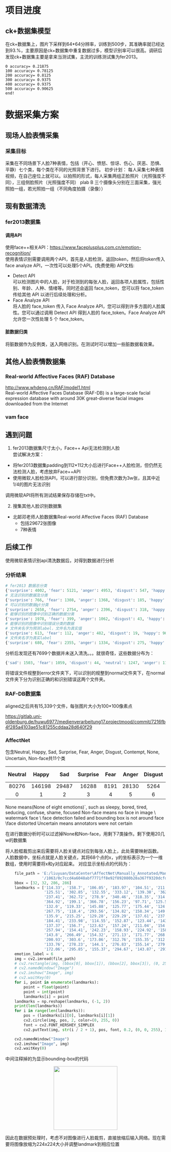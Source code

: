 # 项目进度
## ck+数据集模型
在ck+数据集上，图片下采样到64*64分辨率，训练到500步，其准确率就已经达到93.%，主要原因是ck+数据集中重复数据过多，模型识别率可以很高。调研后发现ck+数据集主要是拿来当测试集，主流的训练测试集为fer2013。

```
0 accuracy= 0.21875
100 accuracy= 0.78125
200 accuracy= 0.8125
300 accuracy= 0.9375
400 accuracy= 0.9375
500 accuracy= 0.90625
end!
```

# 数据采集方案
## 现场人脸表情采集
### 采集目标
采集在不同场景下人脸7种表情，包括（开心、愤怒、惊讶、伤心、厌恶、恐惧、平静）七个类，每个类在不同的光照背景下进行。
初步计划：
每人采集七种表情视频，在自己座位上就可以。以拍照的形式，每人采集两组正脸照片（光照强度不同），三组侧脸照片（光照强度不同）
plab B
三个摄像头分别在三面采集，强光照拍一组，若光照拍一组（不同角度拍摄（录像））

## 现有数据清洗
### fer2013数据集
#### 调用API
使用face++相关API：https://www.faceplusplus.com.cn/emotion-recognition/</br>使用表情识别需要调用两个API，首先是人脸检测，返回token，然后将token传入face analyze API，一次性可以处理5个API。(免费使用)
API文档:

- Detect API  
可以检测图片中的人脸，对于检测到的每张人脸，返回各项人脸属性，包括性别、年龄、人种、情绪等。同时还会返回 face_token，您可以将 face_token 传给其他 API 以进行后续处理和分析。
- Face Analyze API  
将人脸的 face_token 传入 Face Analyze API，您可以得到许多方面的人脸属性。您可以通过调用 Detect API 得到人脸的 face_token。Face Analyze API 允许您一次性处理 5 个 face_token。

#### 脏数据归类
将脏数据作为反例类，送入网络识别。在测试时可以增加一些脏数据看效果。

## 其他人脸表情数据集
### Real-world Affective Faces (RAF) Database
http://www.whdeng.cn/RAF/model1.html</br>
Real-world Affective Faces Database (RAF-DB) is a large-scale facial expression database with around 30K great-diverse facial images downloaded from the Internet
### vam face




## 遇到问题

1. fer2013数据集尺寸太小，Face++ Api无法检测到人脸  
尝试解决方案：  
- 将fer2013数据集padding到112*112大小后进行Face++人脸检测，但仍然无法检测人脸，考虑放弃Face++API  
- 使用微软人脸检测API，可以进行部分识别，但免费次数为3w张，且其中近1/4的图片无法识别  

调用微软API将所有测试结果保存存储在txt中。

2. 搜集其他人脸识别数据集

- 北邮邓老师人脸数据集Real-world Affective Faces (RAF) Database
    - 包括29672张图像
    - 7种表情

## 后续工作

使用微软表情识别api清洗数据后，对得到数据进行分析
### 分析结果

```python
# fer2013 数据总分类
{'surprise': 4002, 'fear': 5121, 'anger': 4953, 'disgust': 547, 'happy': 8989, 'sad': 6077, 'neutral': 6198}
# 无法识别的数据及分类
{'surprise': 766, 'fear': 1308, 'anger': 1368, 'disgust': 185, 'happy': 2500, 'sad': 2188, 'neutral': 2019}
# 可以识别的数据gt分类
{'surprise': 2658, 'fear': 2754, 'anger': 2396, 'disgust': 318, 'happy': 4410, 'sad': 2387, 'neutral': 2932}
# 能够识别的图像中识别正确的数据分类
{'surprise': 1978, 'fear': 399, 'anger': 1062, 'disgust': 43, 'happy': 4113, 'sad': 692, 'neutral':2527}
# 能够识别的图像中识别错误分类的数据
# 文件夹名字为预测label，文件名为真实值
{'surprise': 613, 'fear': 112, 'anger': 482, 'disgust': 19, 'happy': 9613, 'sad': 687, 'neutral':4079, 'contempt': 88}
# 文件夹名字为真实label
{'surprise': 680, 'fear': 2355, 'anger': 1334, 'disgust': 275, 'happy': 297, 'sad': 1695, 'neutral': 405}

```

分析后发现还有7699个数据并未送入清洗。。。就很奇怪，这些数据分布为：

```python
{'sad': 1503, 'fear': 1059, 'disgust': 44, 'neutral': 1247, 'anger': 1189, 'surprise': 578, 'happy': 2079}

```
将错误文件规整到error文件夹下，可以识别的规整到normal文件夹下，在normal文件夹下分为识别正确的和识别错误这两个文件夹。

### RAF-DB数据集
aligned之后共有15,339个文件，每张图片大小为100*100像素点



https://gitlab.uni-oldenburg.de/huwu6977/medienverarbeitung17.projectmood/commit/7216fb4f285a4103ae51c81255cddaa28d640f29

### AffectNet
包含Neutral, Happy, Sad, Surprise, Fear, Anger, Disgust, Contempt, None, Uncertain, Non-face共11个类

| Neutral | Happy  |  Sad  | Surprise | Fear | Anger | Disgust | Contempt | None  | Uncertain | Non-face |
| :-----: | :----: | :---: | :------: | :--: | :---: | :-----: | :------: | :---: | :-------: | :------: |
|  80276  | 146198 | 29487 |  16288   | 8191 | 28130 |  5264   |   5135   | 35322 |   13163   |  88895   |
|    0    |   1    |   2   |    3     |  4   |   5   |    6    |    7     |   8   |     9     |    10    |

None means(None of eight emotions)`, such as sleepy, bored, tired, seducing, confuse, shame, focused
Non-face means no face in image \ watermark face \ face detection failed and bounding box is not around face \face distorted
Uncertain means annotators were not certain

在进行数据分析时可以过滤掉None和Non-face，用剩下7类操作。剩下使用20几w的数据集

将人脸框裁剪出来后需要将人脸关键点对应到每张人脸上，此处需要映射函数。
人脸数据中，坐标点就是人脸关键点，其将68个点的x，y的坐标表示为一个一维数组，使用时需要将x和y对应起来。
对应显示坐标点的代码为：

```python
    file_path = 'E:/liuyuan/DataCenter\AffectNet\Manually_Annotated/Manually_Annotated/Manually_Annotated_Images' \
                '/1063/0c7ccd4a6048abf7771ff8e92f892080b28a367f9320dcfd3b112906.png'
    bbox = [32, 32, 286, 286]
    landmarks = ['114.33', '158.7', '106.05', '183.97', '104.51', '211.39', '111.4', '240.93', '118.76', '269.75',
                 '125.51', '302.85', '132.55', '333.12', '139.38', '362.09', '163.02', '374.81', '197.67', '376.97',
                 '237.41', '362.72', '278.9', '340.46', '318.35', '314.52', '346.59', '281.05', '360.07', '241.31',
                 '364.92', '199.1', '366.78', '156.23', '97.71', '125.56', '104.49', '114.75', '118.0', '115.59',
                 '132.0', '119.33', '145.88', '125.77', '175.44', '124.18', '203.88', '114.71', '235.3', '112.39',
                 '267.75', '118.4', '293.56', '134.82', '158.34', '149.15', '151.45', '170.74', '143.72', '192.7',
                 '135.9', '215.25', '129.28', '229.29', '137.61', '237.39', '149.55', '242.23', '167.22', '238.74',
                 '184.41', '233.98', '114.55', '152.87', '123.44', '143.85', '138.14', '144.86', '150.88', '152.03',
                 '137.37', '156.7', '123.62', '157.24', '211.04', '154.29', '224.73', '146.04', '242.69', '147.32',
                 '257.94', '154.41', '242.23', '158.93', '224.92', '158.11', '128.6', '275.11', '133.09', '267.78',
                 '143.8', '266.49', '154.32', '271.13', '171.77', '268.65', '199.37', '272.89', '228.09', '280.03',
                 '200.93', '303.6', '173.06', '312.76', '155.35', '312.93', '142.65', '309.95', '133.18', '299.42',
                 '133.76', '278.23', '144.1', '276.83', '155.14', '279.04', '172.34', '279.56', '220.6', '281.68',
                 '172.06', '295.85', '155.37', '294.67', '143.87', '291.55']
    emotion_label = 6
    img = cv2.imread(file_path)
    # cv2.rectangle(img, (bbox[0], bbox[1]), (bbox[2], bbox[3]), (0, 255, 0), 2)
    # cv2.namedWindow("Image")
    # cv2.imshow("Image", img)
    # cv2.waitKey(0)
    for i, point in enumerate(landmarks):
        point = float(point)
        point = int(point)
        landmarks[i] = point
    landmarks = np.reshape(landmarks, (-1, 2))
    print(len(landmarks))
    for i in range(len(landmarks)):
        pos = (landmarks[i][0], landmarks[i][1])
        cv2.circle(img, pos, 2, color=(0, 255, 0))
        font = cv2.FONT_HERSHEY_SIMPLEX
        cv2.putText(img, str(i / 2 + 1), pos, font, 0.2, (0, 0, 255), 1, cv2.LINE_AA)

    cv2.namedWindow("Image")
    cv2.imshow("Image", img)
    cv2.waitKey(0)
```
中间注释掉的为显示bounding-box的代码

<div align=center>    
<img src="http://p6um59a45.bkt.clouddn.com/18-11-5/92966127.jpg" width = "200" height = "200"/>
</div>

因此在数据预处理时，考虑不对图像进行人脸裁剪，直接放缩后输入网络。现在需要将图像放缩为224x224大小并调整landmark到相应位置